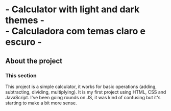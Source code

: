 <h1>- Calculator with light and dark themes -</br>
- Calculadora com temas claro e escuro -</h1>

<h2>About the project</h2>
<h3>This section</h3>
This project is a simple calculator, it works for basic operations (adding, subtracting, dividing, multiplying).
It is my first project using HTML, CSS and JavaScript. I've been going rounds on JS, it was kind of confusing but it's starting to make a bit more sense.